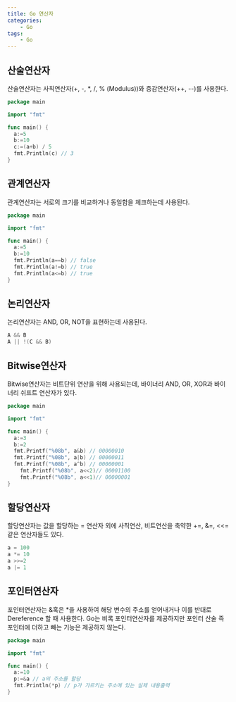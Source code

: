 ```yaml
---
title: Go 연산자
categories:
    - Go
tags:
    - Go
---
```


## 산술연산자

산술연산자는 사칙연산자(+, -, \*, /, % (Modulus))와 증감연산자(++, --)를 사용한다.

```go
package main

import "fmt"

func main() {
  a:=5
  b:=10
  c:=(a+b) / 5
  fmt.Println(c) // 3
}
```

## 관계연산자

관계연산자는 서로의 크기를 비교하거나 동일함을 체크하는데 사용된다.

```go
package main

import "fmt"

func main() {
  a:=5
  b:=10
  fmt.Println(a==b) // false
  fmt.Println(a!=b) // true
  fmt.Println(a<=b) // true
}
```

## 논리연산자

논리연산자는 AND, OR, NOT을 표현하는데 사용된다.

```go
A && B
A || !(C && B)
```

## Bitwise연산자

Bitwise연산자는 비트단위 연산을 위해 사용되는데, 바이너리 AND, OR, XOR과 바이너리 쉬프트 연산자가 있다.

```go
package main

import "fmt"

func main() {
  a:=3
  b:=2
  fmt.Printf("%08b", a&b) // 00000010
  fmt.Printf("%08b", a|b) // 00000011
  fmt.Printf("%08b", a^b) // 00000001
	fmt.Printf("%08b", a<<2)// 00001100
	fmt.Printf("%08b", a<<1)// 00000001
}
```

## 할당연산자

할당연산자는 값을 할당하는 = 연산자 외에 사칙연산, 비트연산을 축약한 +=, &=, <<= 같은 연산자들도 있다.

```go
a = 100
a *= 10
a >>=2
a |= 1
```

## 포인터연산자

포인터연산자는 &혹은 \*을 사용하여 해당 변수의 주소를 얻어내거나 이를 반대로 Dereference 할 때 사용한다. Go는 비록 포인터연산자를 제공하지만 포인터 산술 즉 포인터에 더하고 빼는 기능은 제공하지 않는다.

```go
package main

import "fmt"

func main() {
  a:=10
  p:=&a // a의 주소를 할당
  fmt.Println(*p) // p가 가르키는 주소에 있는 실제 내용출력
}
```
